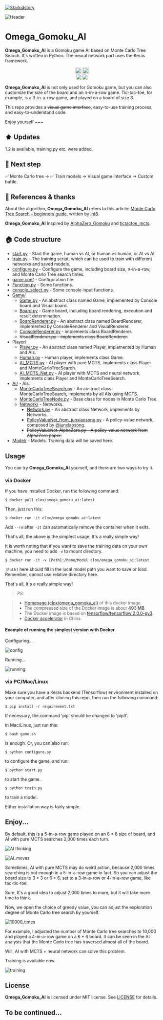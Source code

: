 [![Starkidstory](Image/starkidstory_title.png)](https://starkidstory.com)

![Header](Image/omega_title.png)

# Omega_Gomoku_AI

**Omega_Gomoku_AI** is a Gomoku game AI based on Monte Carlo Tree Search. It's written in Python. The neural network part uses the Keras framework.

<p align="center">
<a href="https://starkidstory.com"><img src="Image/star_badge.png" height=20></a>
<img src="Image/omega_badge.png" height=20/>
<br/>
<a href="https://github.com/CLOXnu/Omega_Gomoku_AI/blob/master/README.zh-cn.md"><img src="https://img.shields.io/badge/%E4%B8%AD%E6%96%87-README-blue.svg?style=flat"/></a>
<a href="https://travis-ci.org/CLOXnu/Omega_Gomoku_AI"><img src="https://travis-ci.org/CLOXnu/Omega_Gomoku_AI.svg?branch=master"/></a>
</p>

**Omega_Gomoku_AI** is not only used for Gomoku game, but you can also customize the size of the board and an n-in-a-row game. Tic-tac-toe, for example, is a 3-in-a-row game, and played on a board of size 3.

This repo provides a ~~visual game interface~~, easy-to-use training process, and easy-to-understand code. 

Enjoy yourself ~~~

## ⬆️ Updates

1.2 is available, training.py etc. were added.

## 👣 Next step

✅ Monte Carlo tree -> ✅ Train models -> Visual game interface -> Custom battle.

## 📖 References & thanks

About the algorithm, **Omega_Gomoku_AI** refers to this article: [Monte Carlo Tree Search – beginners guide](https://int8.io/monte-carlo-tree-search-beginners-guide/), written by [int8](https://github.com/int8).

**Omega_Gomoku_AI** Inspired by [AlphaZero_Gomoku](https://github.com/junxiaosong/AlphaZero_Gomoku) and [tictactoe_mcts](https://github.com/zhuliquan/tictactoe_mcts).


## 🏠 Code structure

- [start.py](start.py) - Start the game, human vs AI, or human vs human, or AI vs AI.
- [train.py](train.py) - The training script, which can be used to train with different networks and saved models.
- [configure.py](configure.py) - Configure the game, including board size, n-in-a-row, and Monte Carlo Tree search times.
- [game.conf](game.conf) - Configuration file.
- [Function.py](Function.py) - Some functions.
- [console_select.py](console_select.py) - Some console input functions.
- [Game/](Game/)
  - [Game.py](Game/Game.py) - An abstract class named Game, implemented by Console board and Visual board.
  - [Board.py](Game/Board.py) - Game board, including board rendering, execution and result determination.
  - [BoardRenderer.py](Game/BoardRenderer.py) - An abstract class named BoardRenderer, implemented by ConsoleRenderer and VisualRenderer.
  - [ConsoleRenderer.py](Game/ConsoleRenderer.py) - implements class BoardRenderer.
  - ~~VisualRenderer.py - implements class BoardRenderer.~~
- [Player/](Player/)
  - [Player.py](Player/Player.py) - An abstract class named Player, implemented by Human and AIs.
  - [Human.py](Player/Human.py) - Human player, implements class Game.
  - [AI_MCTS.py](Player/AI_MCTS.py) - AI player with pure MCTS, implements class Player and MonteCarloTreeSearch.
  - [AI_MCTS_Net.py](Player/AI_MCTS_Net.py) - AI player with MCTS and neural network, implements class Player and MonteCarloTreeSearch.
- [AI/](AI/) - AIs.
  - [MonteCarloTreeSearch.py](AI/MonteCarloTreeSearch.py) - An abstract class MonteCarloTreeSearch, implements by all AIs using MCTS.
  - [MonteCarloTreeNode.py](AI/MonteCarloTreeNode.py) - Base class for nodes in Monte Carlo Tree.
  - [Network/](AI/Network/) - Networks.
    - [Network.py](AI/Network/Network.py) - An abstract class Network, implements by Networks.
    - [PolicyValueNet_from_junxiaosong.py](AI/Network/PolicyValueNet_from_junxiaosong.py) - A policy-value network, composed by [@junxiaosong](https://github.com/junxiaosong/AlphaZero_Gomoku).
    - ~~PolicyValueNet_AlphaZero.py - A policy-value network from AlphaZero paper.~~
- [Model/](Model/) - Models. Training data will be saved here.
    
    
    
## Usage

You can try **Omega_Gomoku_AI** yourself, and there are two ways to try it.

### via Docker

If you have installed Docker, run the following command:

```shell
$ docker pull clox/omega_gomoku_ai:latest
```

Then, just run this:

```shell
$ docker run -it clox/omega_gomoku_ai:latest
```

Add `--rm` after `-it` can automatically remove the container when it exits.

That's all, the above is the simplest usage, It's a really simple way!

It is worth noting that if you want to save the training data on your own machine, you need to add `-v` to mount directory.

```shell
$ docker run -it -v [Path]:/home/Model clox/omega_gomoku_ai:latest
```

`[Path]` here should fill in the local model path you want to save or load. Remember, cannot use relative directory here.

That's all, It's a really simple way!

> *PS:*

> - [Homepage (clox/omega_gomoku_ai)](https://hub.docker.com/r/clox/omega_gomoku_ai) of this docker image.
> - The compressed size of the Docker image is about **493 MB**.
> - The Docker image is based on [tensorflow/tensorflow:2.0.0-py3](https://hub.docker.com/layers/tensorflow/tensorflow/2.0.0-py3/images/sha256-0b236338fac6c3361cf3ae1448f8c053994e260c1edc4fa63ed80adb3045abb2?context=explore).
> - [Docker accelerator](http://mirrors.ustc.edu.cn/help/dockerhub.html?highlight=docker) in China.

#### Example of running the simplest version with Docker

Configuring...

![config](Image/Config.gif)

Running...

![running](Image/Running.gif)


### via PC/Mac/Linux

Make sure you have a Keras backend (Tensorflow) environment installed on your computer, and after cloning this repo, then run the following command:

```shell
$ pip install -r requirement.txt
```

If necessary, the command 'pip' should be changed to 'pip3'.

In Mac/Linux, just run this:

```shell
$ bash game.sh
```

is enough. Or, you can also run:

```shell
$ python configure.py
```

to configure the game, and run:

```shell
$ python start.py
```

to start the game.

```shell
$ python train.py
```

to train a model.

Either installation way is fairly simple.


## Enjoy...

By default, this is a 5-in-a-row game played on an 8 * 8 size of board, and AI with pure MCTS searches 2,000 times each turn.

![AI thinking](Image/AI_thinking.png)

![AI_moves](Image/AI_moves.png)

Sometimes, AI with pure MCTS may do weird action, because 2,000 times searching is not enough in a 5-in-a-row game in fact. So you can adjust the board size to 3 * 3 or 6 * 6, set to a 3-in-a-row or 4-in-a-row game, like tac-tic-toe.

Sure, It's a good idea to adjust 2,000 times to more, but it will take more time to think.

Now, we open the choice of greedy value, you can adjust the exploration degree of Monte Carlo tree search by yourself.

![10000_times](Image/10000_times.png)

For example, I adjusted the number of Monte Carlo tree searches to 10,000 and played a 4-in-a-row game on a 6 * 6 board. It can be seen in the AI analysis that the Monte Carlo tree has traversed almost all of the board.

Will, AI with MCTS + neural network can solve this problem.

Training is available now.

![training](Image/training.png)


## License

**Omega_Gomoku_AI** is licensed under MIT license. See [LICENSE](LICENSE) for details.

## To be continued...


